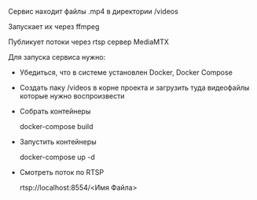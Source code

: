 ﻿Сервис находит файлы .mp4 в директории /videos

Запускает их через ffmpeg

Публикует потоки через rtsp сервер MediaMTX

Для запуска сервиса нужно:

- Убедиться, что в системе установлен Docker, Docker Compose
- Создать паку /videos в корне проекта и загрузить туда видеофайлы которые нужно воспроизвести
- Собрать контейнеры


    docker-compose build

- Запустить контейнеры



    docker-compose up -d
- Смотреть поток по RTSP





    rtsp://localhost:8554/<Имя Файла>